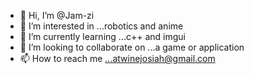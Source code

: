 - 👋 Hi, I’m @Jam-zi
- 👀 I’m interested in ...robotics and anime
- 🌱 I’m currently learning ...c++ and imgui
- 💞️ I’m looking to collaborate on ...a game or application
- 📫 How to reach me ...atwinejosiah@gmail.com 

<!---
Jam-zi/Jam-zi is a ✨ special ✨ repository because its `README.md` (this file) appears on your GitHub profile.
You can click the Preview link to take a look at your changes.
--->
